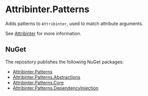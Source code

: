 # Attribinter.Patterns

Adds patterns to `Attribinter`, used to match attribute arguments.

See [Attribinter](https://www.github.com/Attribinter/Attribinter) for more information.

## NuGet

The repository publishes the following NuGet packages:

* [Attribinter.Patterns](https://www.nuget.org/packages/Attribinter.Patterns/)
* [Attribinter.Patterns.Abstractions](https://www.nuget.org/packages/Attribinter.Patterns.Abstractions/)
* [Attribinter.Patterns.Core](https://www.nuget.org/packages/Attribinter.Patterns.Core/)
* [Attribinter.Patterns.DependencyInjection](https://www.nuget.org/packages/Attribinter.Patterns.DependencyInjection/)